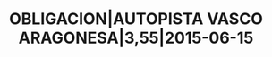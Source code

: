 ---
layout: asset
title: OBLIGACION|AUTOPISTA VASCO ARAGONESA|3,55|2015-06-15
isin: ES0211837077
---
